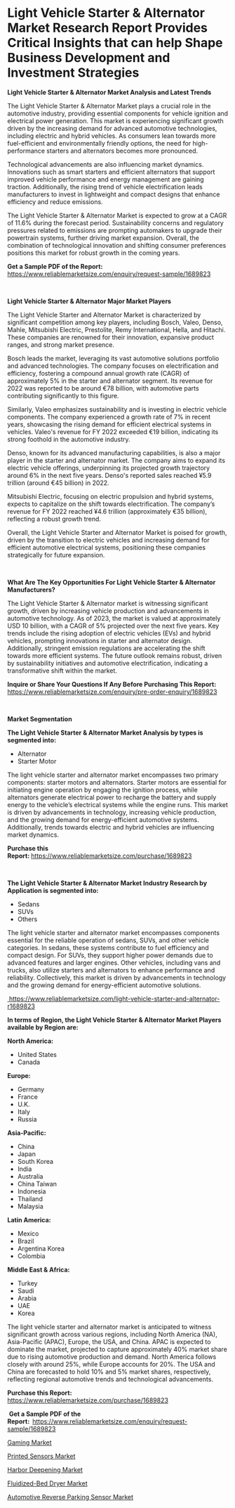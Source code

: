 <p><h1>Light Vehicle Starter & Alternator Market Research Report Provides Critical Insights that can help Shape Business Development and Investment Strategies</h1></p><p><strong>Light Vehicle Starter & Alternator Market Analysis and Latest Trends</strong></p>
<p><p>The Light Vehicle Starter & Alternator Market plays a crucial role in the automotive industry, providing essential components for vehicle ignition and electrical power generation. This market is experiencing significant growth driven by the increasing demand for advanced automotive technologies, including electric and hybrid vehicles. As consumers lean towards more fuel-efficient and environmentally friendly options, the need for high-performance starters and alternators becomes more pronounced.</p><p>Technological advancements are also influencing market dynamics. Innovations such as smart starters and efficient alternators that support improved vehicle performance and energy management are gaining traction. Additionally, the rising trend of vehicle electrification leads manufacturers to invest in lightweight and compact designs that enhance efficiency and reduce emissions.</p><p>The Light Vehicle Starter & Alternator Market is expected to grow at a CAGR of 11.6% during the forecast period. Sustainability concerns and regulatory pressures related to emissions are prompting automakers to upgrade their powertrain systems, further driving market expansion. Overall, the combination of technological innovation and shifting consumer preferences positions this market for robust growth in the coming years.</p></p>
<p><strong>Get a Sample PDF of the Report:&nbsp;</strong> <a href="https://www.reliablemarketsize.com/enquiry/request-sample/1689823?utm_campaign=1510&utm_medium=2&utm_source=Github&utm_content=ia&utm_term=17102024&utm_id=light-vehicle-starter-alternator">https://www.reliablemarketsize.com/enquiry/request-sample/1689823</a></p>
<p>&nbsp;</p>
<p><strong>Light Vehicle Starter & Alternator Major Market Players</strong></p>
<p><p>The Light Vehicle Starter and Alternator Market is characterized by significant competition among key players, including Bosch, Valeo, Denso, Mahle, Mitsubishi Electric, Prestolite, Remy International, Hella, and Hitachi. These companies are renowned for their innovation, expansive product ranges, and strong market presence.</p><p>Bosch leads the market, leveraging its vast automotive solutions portfolio and advanced technologies. The company focuses on electrification and efficiency, fostering a compound annual growth rate (CAGR) of approximately 5% in the starter and alternator segment. Its revenue for 2022 was reported to be around €78 billion, with automotive parts contributing significantly to this figure.</p><p>Similarly, Valeo emphasizes sustainability and is investing in electric vehicle components. The company experienced a growth rate of 7% in recent years, showcasing the rising demand for efficient electrical systems in vehicles. Valeo's revenue for FY 2022 exceeded €19 billion, indicating its strong foothold in the automotive industry.</p><p>Denso, known for its advanced manufacturing capabilities, is also a major player in the starter and alternator market. The company aims to expand its electric vehicle offerings, underpinning its projected growth trajectory around 6% in the next five years. Denso's reported sales reached ¥5.9 trillion (around €45 billion) in 2022.</p><p>Mitsubishi Electric, focusing on electric propulsion and hybrid systems, expects to capitalize on the shift towards electrification. The company’s revenue for FY 2022 reached ¥4.6 trillion (approximately €35 billion), reflecting a robust growth trend.</p><p>Overall, the Light Vehicle Starter and Alternator Market is poised for growth, driven by the transition to electric vehicles and increasing demand for efficient automotive electrical systems, positioning these companies strategically for future expansion.</p></p>
<p>&nbsp;</p>
<p><strong>What Are The Key Opportunities For Light Vehicle Starter & Alternator Manufacturers?</strong></p>
<p><p>The Light Vehicle Starter & Alternator market is witnessing significant growth, driven by increasing vehicle production and advancements in automotive technology. As of 2023, the market is valued at approximately USD 10 billion, with a CAGR of 5% projected over the next five years. Key trends include the rising adoption of electric vehicles (EVs) and hybrid vehicles, prompting innovations in starter and alternator design. Additionally, stringent emission regulations are accelerating the shift towards more efficient systems. The future outlook remains robust, driven by sustainability initiatives and automotive electrification, indicating a transformative shift within the market.</p></p>
<p><strong>Inquire or Share Your Questions If Any Before Purchasing This Report:</strong> <a href="https://www.reliablemarketsize.com/enquiry/pre-order-enquiry/1689823?utm_campaign=1510&utm_medium=2&utm_source=Github&utm_content=ia&utm_term=17102024&utm_id=light-vehicle-starter-alternator">https://www.reliablemarketsize.com/enquiry/pre-order-enquiry/1689823</a></p>
<p>&nbsp;</p>
<p><strong>Market Segmentation</strong></p>
<p><strong>The Light Vehicle Starter & Alternator Market Analysis by types is segmented into:</strong></p>
<p><ul><li>Alternator</li><li>Starter Motor</li></ul></p>
<p><p>The light vehicle starter and alternator market encompasses two primary components: starter motors and alternators. Starter motors are essential for initiating engine operation by engaging the ignition process, while alternators generate electrical power to recharge the battery and supply energy to the vehicle’s electrical systems while the engine runs. This market is driven by advancements in technology, increasing vehicle production, and the growing demand for energy-efficient automotive systems. Additionally, trends towards electric and hybrid vehicles are influencing market dynamics.</p></p>
<p><strong>Purchase this Report:&nbsp;</strong><a href="https://www.reliablemarketsize.com/purchase/1689823?utm_campaign=1510&utm_medium=2&utm_source=Github&utm_content=ia&utm_term=17102024&utm_id=light-vehicle-starter-alternator">https://www.reliablemarketsize.com/purchase/1689823</a></p>
<p>&nbsp;</p>
<p><strong>The Light Vehicle Starter & Alternator Market Industry Research by Application is segmented into:</strong></p>
<p><ul><li>Sedans</li><li>SUVs</li><li>Others</li></ul></p>
<p><p>The light vehicle starter and alternator market encompasses components essential for the reliable operation of sedans, SUVs, and other vehicle categories. In sedans, these systems contribute to fuel efficiency and compact design. For SUVs, they support higher power demands due to advanced features and larger engines. Other vehicles, including vans and trucks, also utilize starters and alternators to enhance performance and reliability. Collectively, this market is driven by advancements in technology and the growing demand for energy-efficient automotive solutions.</p></p>
<p><a href="https://www.reliablemarketsize.com/light-vehicle-starter-and-alternator-r1689823?utm_campaign=1510&utm_medium=2&utm_source=Github&utm_content=ia&utm_term=17102024&utm_id=light-vehicle-starter-alternator">&nbsp;https://www.reliablemarketsize.com/light-vehicle-starter-and-alternator-r1689823</a></p>
<p><strong>In terms of Region, the Light Vehicle Starter & Alternator Market Players available by Region are:</strong></p>
<p>
    <p> <strong> North America: </strong>
        <ul>
            <li>United States</li>
            <li>Canada</li>
        </ul>
        </p> 
    <p> <strong> Europe: </strong>
        <ul>
            <li>Germany</li>
            <li>France</li>
            <li>U.K.</li>
            <li>Italy</li>
            <li>Russia</li>
        </ul>
        </p> 
    <p> <strong> Asia-Pacific: </strong>
        <ul>
            <li>China</li>
            <li>Japan</li>
            <li>South Korea</li>
            <li>India</li>
            <li>Australia</li>
            <li>China Taiwan</li>
            <li>Indonesia</li>
            <li>Thailand</li>
            <li>Malaysia</li>
        </ul>
        </p> 
    <p> <strong> Latin America: </strong>
        <ul>
            <li>Mexico</li>
            <li>Brazil</li>
            <li>Argentina Korea</li>
            <li>Colombia</li>
        </ul>
        </p> 
    <p> <strong> Middle East & Africa: </strong>
        <ul>
            <li>Turkey</li>
            <li>Saudi</li>
            <li>Arabia</li>
            <li>UAE</li>
            <li>Korea</li>
        </ul>
    </p>
    </p>
<p><p>The light vehicle starter and alternator market is anticipated to witness significant growth across various regions, including North America (NA), Asia-Pacific (APAC), Europe, the USA, and China. APAC is expected to dominate the market, projected to capture approximately 40% market share due to rising automotive production and demand. North America follows closely with around 25%, while Europe accounts for 20%. The USA and China are forecasted to hold 10% and 5% market shares, respectively, reflecting regional automotive trends and technological advancements.</p></p>
<p><strong>Purchase this Report: </strong><a href="https://www.reliablemarketsize.com/purchase/1689823?utm_campaign=1510&utm_medium=2&utm_source=Github&utm_content=ia&utm_term=17102024&utm_id=light-vehicle-starter-alternator">https://www.reliablemarketsize.com/purchase/1689823</a></p>
<p>&nbsp;<strong>Get a Sample PDF of the Report:&nbsp;&nbsp;</strong><a href="https://www.reliablemarketsize.com/enquiry/request-sample/1689823?utm_campaign=1510&utm_medium=2&utm_source=Github&utm_content=ia&utm_term=17102024&utm_id=light-vehicle-starter-alternator">https://www.reliablemarketsize.com/enquiry/request-sample/1689823</a></p>
<p><strong></strong></p>
<p><p><a href="https://www.linkedin.com/pulse/emerging-gaming-market-opportunities-analysis-investors-stakeholders-ft8qc?utm_campaign=1510&utm_medium=2&utm_source=Github&utm_content=ia&utm_term=17102024&utm_id=light-vehicle-starter-alternator">Gaming Market</a></p><p><a href="https://issuu.com/reportprime-2/docs/printed-sensors-market-size-2030.pp_daf87d27ff7e7c?utm_campaign=1510&utm_medium=2&utm_source=Github&utm_content=ia&utm_term=17102024&utm_id=light-vehicle-starter-alternator">Printed Sensors Market</a></p><p><a href="https://www.linkedin.com/pulse/harbor-deepening-market-size-type-capitalcoastal-protectionmaintenancerivers-dhlee?utm_campaign=1510&utm_medium=2&utm_source=Github&utm_content=ia&utm_term=17102024&utm_id=light-vehicle-starter-alternator">Harbor Deepening Market</a></p><p><a href="https://issuu.com/reportprime-2/docs/fluidized-bed-dryer-market-size-203_62d01c22f564ca?utm_campaign=1510&utm_medium=2&utm_source=Github&utm_content=ia&utm_term=17102024&utm_id=light-vehicle-starter-alternator">Fluidized-Bed Dryer Market</a></p><p><a href="https://github.com/shelby0o4dd/Market-Research-Report-List-1/blob/main/automotive-reverse-parking-sensor-market.md?utm_campaign=1510&utm_medium=2&utm_source=Github&utm_content=ia&utm_term=17102024&utm_id=light-vehicle-starter-alternator">Automotive Reverse Parking Sensor Market</a></p></p>
